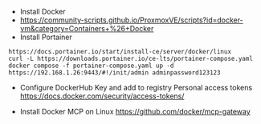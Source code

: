 - Install Docker 
- https://community-scripts.github.io/ProxmoxVE/scripts?id=docker-vm&category=Containers+%26+Docker
- Install Portainer

```
https://docs.portainer.io/start/install-ce/server/docker/linux 
curl -L https://downloads.portainer.io/ce-lts/portainer-compose.yaml docker compose -f portainer-compose.yaml up -d 
https://192.168.1.26:9443/#!/init/admin adminpassword123123
```
- Configure DockerHub Key and add to registry Personal access tokens https://docs.docker.com/security/access-tokens/


- Install Docker MCP on Linux https://github.com/docker/mcp-gateway
